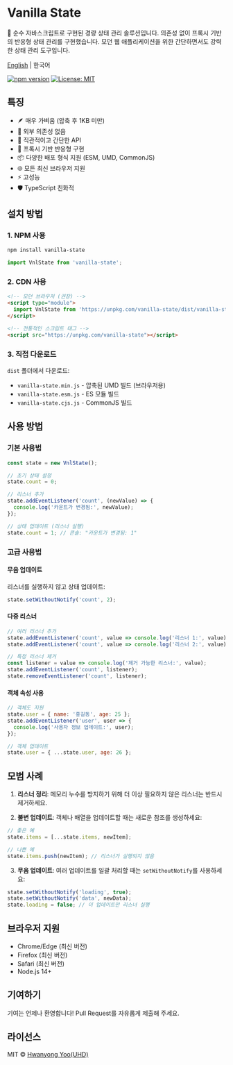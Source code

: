 # Vanilla State

🚀 순수 자바스크립트로 구현된 경량 상태 관리 솔루션입니다. 의존성 없이 프록시 기반의 반응형 상태 관리를 구현했습니다. 모던 웹 애플리케이션을 위한 간단하면서도 강력한 상태 관리 도구입니다.

[English](README.md) | 한국어

[![npm version](https://badge.fury.io/js/vanilla-state.svg)](https://badge.fury.io/js/vanilla-state)
[![License: MIT](https://img.shields.io/badge/License-MIT-yellow.svg)](https://opensource.org/licenses/MIT)

## 특징

- 🪶 매우 가벼움 (압축 후 1KB 미만)
- 🚫 외부 의존성 없음
- 🎯 직관적이고 간단한 API
- 🔄 프록시 기반 반응형 구현
- 📦 다양한 배포 형식 지원 (ESM, UMD, CommonJS)
- 🌐 모든 최신 브라우저 지원
- ⚡ 고성능
- 🛡️ TypeScript 친화적

## 설치 방법

### 1. NPM 사용
```bash
npm install vanilla-state
```

```javascript
import VnlState from 'vanilla-state';
```

### 2. CDN 사용
```html
<!-- 모던 브라우저 (권장) -->
<script type="module">
  import VnlState from 'https://unpkg.com/vanilla-state/dist/vanilla-state.esm.js';
</script>

<!-- 전통적인 스크립트 태그 -->
<script src="https://unpkg.com/vanilla-state"></script>
```

### 3. 직접 다운로드
`dist` 폴더에서 다운로드:
- `vanilla-state.min.js` - 압축된 UMD 빌드 (브라우저용)
- `vanilla-state.esm.js` - ES 모듈 빌드
- `vanilla-state.cjs.js` - CommonJS 빌드

## 사용 방법

### 기본 사용법
```javascript
const state = new VnlState();

// 초기 상태 설정
state.count = 0;

// 리스너 추가
state.addEventListener('count', (newValue) => {
  console.log('카운트가 변경됨:', newValue);
});

// 상태 업데이트 (리스너 실행)
state.count = 1; // 콘솔: "카운트가 변경됨: 1"
```

### 고급 사용법

#### 무음 업데이트
리스너를 실행하지 않고 상태 업데이트:
```javascript
state.setWithoutNotify('count', 2);
```

#### 다중 리스너
```javascript
// 여러 리스너 추가
state.addEventListener('count', value => console.log('리스너 1:', value));
state.addEventListener('count', value => console.log('리스너 2:', value));

// 특정 리스너 제거
const listener = value => console.log('제거 가능한 리스너:', value);
state.addEventListener('count', listener);
state.removeEventListener('count', listener);
```

#### 객체 속성 사용
```javascript
// 객체도 지원
state.user = { name: '홍길동', age: 25 };
state.addEventListener('user', user => {
  console.log('사용자 정보 업데이트:', user);
});

// 객체 업데이트
state.user = { ...state.user, age: 26 };
```

## 모범 사례

1. **리스너 정리**: 메모리 누수를 방지하기 위해 더 이상 필요하지 않은 리스너는 반드시 제거하세요.

2. **불변 업데이트**: 객체나 배열을 업데이트할 때는 새로운 참조를 생성하세요:
```javascript
// 좋은 예
state.items = [...state.items, newItem];

// 나쁜 예
state.items.push(newItem); // 리스너가 실행되지 않음
```

3. **무음 업데이트**: 여러 업데이트를 일괄 처리할 때는 `setWithoutNotify`를 사용하세요:
```javascript
state.setWithoutNotify('loading', true);
state.setWithoutNotify('data', newData);
state.loading = false; // 이 업데이트만 리스너 실행
```

## 브라우저 지원

- Chrome/Edge (최신 버전)
- Firefox (최신 버전)
- Safari (최신 버전)
- Node.js 14+

## 기여하기

기여는 언제나 환영합니다! Pull Request를 자유롭게 제출해 주세요.

## 라이선스

MIT © [Hwanyong Yoo(UHD)](https://github.com/hwanyong)